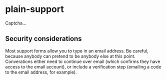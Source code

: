 # plain-support

Captcha...

## Security considerations

Most support forms allow you to type in an email address. Be careful, because anybody can pretend to be anybody else at this point. Converations either need to continue over email (which confirms they have access to the email account), or include a verification step (emailing a code to the email address, for example).
